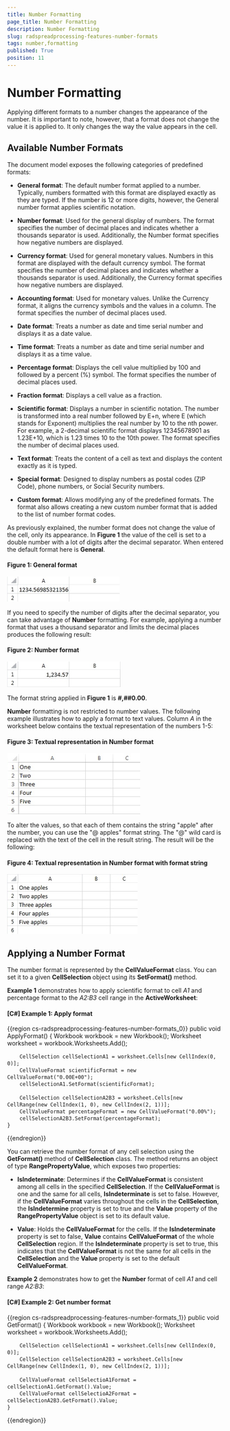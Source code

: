```yaml
---
title: Number Formatting
page_title: Number Formatting
description: Number Formatting
slug: radspreadprocessing-features-number-formats
tags: number,formatting
published: True
position: 11
---
```


# Number Formatting



Applying different formats to a number changes the appearance of the number. It is important to note, however, that a format does not change the value it is applied to. It only changes the way the value appears in the cell.
      

## Available Number Formats

The document model exposes the following categories of predefined formats:

* __General format__: The default number format applied to a number. Typically, numbers formatted with this format are displayed exactly as they are typed. If the number is 12 or more digits, however, the General number format applies scientific notation.
            

* __Number format__: Used for the general display of numbers. The format specifies the number of decimal places and indicates whether a thousands separator is used. Additionally, the Number format specifies how negative numbers are displayed.
            

* __Currency format__: Used for general monetary values. Numbers in this format are displayed with the default currency symbol. The format specifies the number of decimal places and indicates whether a thousands separator is used. Additionally, the Currency format specifies how negative numbers are displayed.
            

* __Accounting format__: Used for monetary values. Unlike the Currency format, it aligns the currency symbols and the values in a column. The format specifies the number of decimal places used.
            

* __Date format__: Treats a number as date and time serial number and displays it as a date value.
            

* __Time format__: Treats a number as date and time serial number and displays it as a time value.
            

* __Percentage format__: Displays the cell value multiplied by 100 and followed by a percent (%) symbol. The format specifies the number of decimal places used.
            

* __Fraction format__: Displays a cell value as a fraction.
            

* __Scientific format__: Displays a number in scientific notation. The number is transformed into a real number followed by E+n, where E (which stands for Exponent) multiplies the real number by 10 to the nth power. For example, a 2-decimal scientific format displays 12345678901 as 1.23E+10, which is 1.23 times 10 to the 10th power. The format specifies the number of decimal places used.
            

* __Text format__: Treats the content of a cell as text and displays the content exactly as it is typed.
            

* __Special format__: Designed to display numbers as postal codes (ZIP Code), phone numbers, or Social Security numbers.
            

* __Custom format__: Allows modifying any of the predefined formats. The format also allows creating a new custom number format that is added to the list of number format codes.
            

As previously explained, the number format does not change the value of the cell, only its appearance. In __Figure 1__ the value of the cell is set to a double number with a lot of digits after the decimal separator. When entered the default format here is __General__.
        

#### Figure 1: General format
![Rad Spread Processing Features Number Formatting 01](images/RadSpreadProcessing_Features_Number_Formatting_01.png)

If you need to specify the number of digits after the decimal separator, you can take advantage of __Number__ formatting. For example, applying a number format that uses a thousand separator and limits the decimal places produces the following result:
        

#### Figure 2: Number format
![Rad Spread Processing Features Number Formatting 02](images/RadSpreadProcessing_Features_Number_Formatting_02.png)

The format string applied in __Figure 1__ is __#,##0.00__.
        

__Number__ formatting is not restricted to number values. The following example illustrates how to apply a format to text values. Column *A* in the worksheet below contains the textual representation of the numbers 1-5:
        

#### Figure 3: Textual representation in Number format
![Rad Spread Processing Features Number Formatting 03](images/RadSpreadProcessing_Features_Number_Formatting_03.png)

To alter the values, so that each of them contains the string "apple" after the number, you can use the "@ apples" format string. The "@" wild card is replaced with the text of the cell in the result string. The result will be the following:
        

#### Figure 4: Textual representation in Number format with format string
![Rad Spread Processing Features Number Formatting 04](images/RadSpreadProcessing_Features_Number_Formatting_04.png)

## Applying a Number Format

The number format is represented by the __CellValueFormat__ class. You can set it to a given __CellSelection__ object using its __SetFormat()__ method.
        

__Example 1__ demonstrates how to apply scientific format to cell *A1* and percentage format to the *A2:B3* cell range in the __ActiveWorksheet__:
        

#### __[C#] Example 1: Apply format__

{{region cs-radspreadprocessing-features-number-formats_0}}
    public void ApplyFormat()
    {
        Workbook workbook = new Workbook();
        Worksheet worksheet = workbook.Worksheets.Add();

        CellSelection cellSelectionA1 = worksheet.Cells[new CellIndex(0, 0)];
        CellValueFormat scientificFormat = new CellValueFormat("0.00E+00");
        cellSelectionA1.SetFormat(scientificFormat);

        CellSelection cellSelectionA2B3 = worksheet.Cells[new CellRange(new CellIndex(1, 0), new CellIndex(2, 1))];
        CellValueFormat percentageFormat = new CellValueFormat("0.00%");
        cellSelectionA2B3.SetFormat(percentageFormat);
    }
{{endregion}}



You can retrieve the number format of any cell selection using the __GetFormat()__ method of __CellSelection__ class. The method returns an object of type __RangePropertyValue<CellValueFormat>__, which exposes two properties:
        

* __IsIndeterminate__: Determines if the __CellValueFormat__ is consistent among all cells in the specified __CellSelection__. If the __CellValueFormat__ is one and the same for all cells, __IsIndeterminate__ is set to false. However, if the __CellValueFormat__ varies throughout the cells in the __CellSelection__, the __IsIndetermine__ property is set to true and the __Value__ property of the __RangePropertyValue<T>__ object is set to its default value.
            

* __Value__: Holds the __CellValueFormat__ for the cells. If the __IsIndeterminate__ property is set to false, __Value__ contains __CellValueFormat__ of the whole __CellSelection__ region. If the __IsIndeterminate__ property is set to true, this indicates that the __CellValueFormat__ is not the same for all cells in the __CellSelection__ and the __Value__ property is set to the default __CellValueFormat__.
            

__Example 2__ demonstrates how to get the __Number__ format of cell *A1* and cell range *A2:B3*:
        

#### __[C#] Example 2: Get number format__

{{region cs-radspreadprocessing-features-number-formats_1}}
    public void GetFormat()
    {
        Workbook workbook = new Workbook();
        Worksheet worksheet = workbook.Worksheets.Add();

        CellSelection cellSelectionA1 = worksheet.Cells[new CellIndex(0, 0)];
        CellSelection cellSelectionA2B3 = worksheet.Cells[new CellRange(new CellIndex(1, 0), new CellIndex(2, 1))];

        CellValueFormat cellSelectioA1Format = cellSelectionA1.GetFormat().Value;
        CellValueFormat cellSelectioA2Format = cellSelectionA2B3.GetFormat().Value;
    }
{{endregion}}


